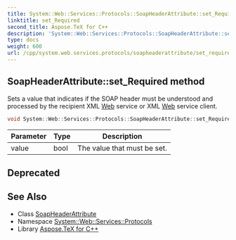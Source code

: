```yaml
---
title: System::Web::Services::Protocols::SoapHeaderAttribute::set_Required method
linktitle: set_Required
second_title: Aspose.TeX for C++
description: 'System::Web::Services::Protocols::SoapHeaderAttribute::set_Required method. Sets a value that indicates if the SOAP header must be understood and processed by the recipient XML Web service or XML Web service client in C++.'
type: docs
weight: 600
url: /cpp/system.web.services.protocols/soapheaderattribute/set_required/
---
```

## SoapHeaderAttribute::set_Required method


Sets a value that indicates if the SOAP header must be understood and processed by the recipient XML [Web](../../../system.web/) service or XML [Web](../../../system.web/) service client.

```cpp
void System::Web::Services::Protocols::SoapHeaderAttribute::set_Required(bool value)
```


| Parameter | Type | Description |
| --- | --- | --- |
| value | bool | The value that must be set. |

## Deprecated


## See Also

* Class [SoapHeaderAttribute](../)
* Namespace [System::Web::Services::Protocols](../../)
* Library [Aspose.TeX for C++](../../../)
